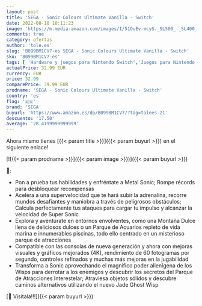 ```yaml
---
layout: post
title: 'SEGA - Sonic Colours Ultimate Vanilla - Switch'
date: 2022-08-18 10:11:23
image: 'https://m.media-amazon.com/images/I/51OuEv-mcyS._SL500_._SL400_.jpg'
comments: true
category: ofertas
author: 'tole.es'
slug: 'B099BM1CV7-es SEGA - Sonic Colours Ultimate Vanilla - Switch'
sku: 'B099BM1CV7-es'
tags: [ 'Hardware y juegos para Nintendo Switch','Juegos para Nintendo Switch','Videojuegos','sega','🇪🇸', ]
actualPrice: 32.99 EUR
currency: EUR
price: 32.99
comparePrice: 39.99 EUR
prodname: 'SEGA - Sonic Colours Ultimate Vanilla - Switch'
country: 'es'
flag: '🇪🇸'
brand: 'SEGA'
buyurl: 'https://www.amazon.es/dp/B099BM1CV7/?tag=tolees-21'
descuento: '17.50'
average: '28.4199999999999'
---
```


Ahora mismo tienes [{{< param title >}}]({{< param buyurl >}}) en el siguiente enlace!

[![{{< param prodname >}}]({{< param image >}})]({{< param buyurl >}})

🔎:

- Pon a prueba tus habilidades y enfréntate a Metal Sonic; Rompe récords para desbloquear recompensas
- Acelera a una supervelocidad que te hará subir la adrenalina, recorre mundos desafiantes y maniobra a través de peligrosos obstáculos; Calcula perfectamente tus ataques para cargar tu impulso y alcanzar la velocidad de Super Sonic
- Explora y aventúrate en entornos envolventes, como una Montaña Dulce llena de deliciosos dulces o un Parque de Acuarios repleto de vida marina e innumerables piscinas, todo ello centrado en un misterioso parque de atracciones
- Compatible con las consolas de nueva generación y ahora con mejoras visuales y gráficos mejorados (4K), rendimiento de 60 fotogramas por segundo, controles refinados y muchas más mejoras en la jugabilidad
- Transforma a Sonic aprovechando el magnífico poder alienígena de los Wisps para derrotar a los enemigos y descubrir los secretos del Parque de Atracciones Interestelar; Atraviesa objetos sólidos y descubre caminos alternativos utilizando el nuevo Jade Ghost Wisp

[🛒 Visítala!!!]({{< param buyurl >}})
